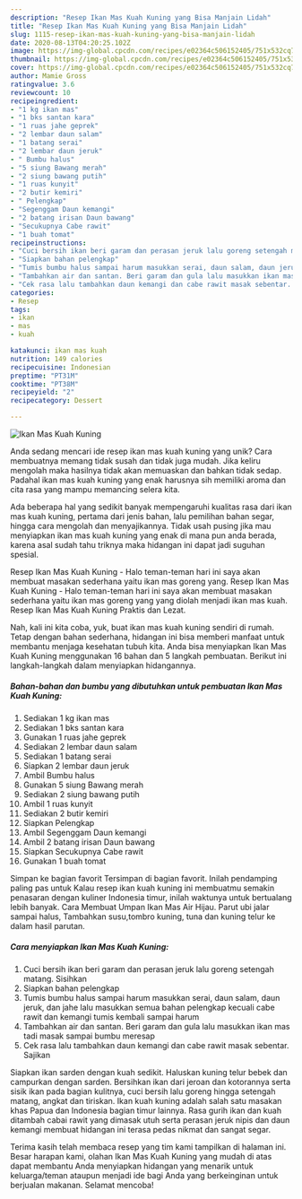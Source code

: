 ```yaml
---
description: "Resep Ikan Mas Kuah Kuning yang Bisa Manjain Lidah"
title: "Resep Ikan Mas Kuah Kuning yang Bisa Manjain Lidah"
slug: 1115-resep-ikan-mas-kuah-kuning-yang-bisa-manjain-lidah
date: 2020-08-13T04:20:25.102Z
image: https://img-global.cpcdn.com/recipes/e02364c506152405/751x532cq70/ikan-mas-kuah-kuning-foto-resep-utama.jpg
thumbnail: https://img-global.cpcdn.com/recipes/e02364c506152405/751x532cq70/ikan-mas-kuah-kuning-foto-resep-utama.jpg
cover: https://img-global.cpcdn.com/recipes/e02364c506152405/751x532cq70/ikan-mas-kuah-kuning-foto-resep-utama.jpg
author: Mamie Gross
ratingvalue: 3.6
reviewcount: 10
recipeingredient:
- "1 kg ikan mas"
- "1 bks santan kara"
- "1 ruas jahe geprek"
- "2 lembar daun salam"
- "1 batang serai"
- "2 lembar daun jeruk"
- " Bumbu halus"
- "5 siung Bawang merah"
- "2 siung bawang putih"
- "1 ruas kunyit"
- "2 butir kemiri"
- " Pelengkap"
- "Segenggam Daun kemangi"
- "2 batang irisan Daun bawang"
- "Secukupnya Cabe rawit"
- "1 buah tomat"
recipeinstructions:
- "Cuci bersih ikan beri garam dan perasan jeruk lalu goreng setengah matang. Sisihkan"
- "Siapkan bahan pelengkap"
- "Tumis bumbu halus sampai harum masukkan serai, daun salam, daun jeruk, dan jahe lalu masukkan semua bahan pelengkap kecuali cabe rawit dan kemangi tumis kembali sampai harum"
- "Tambahkan air dan santan. Beri garam dan gula lalu masukkan ikan mas tadi masak sampai bumbu meresap"
- "Cek rasa lalu tambahkan daun kemangi dan cabe rawit masak sebentar. Sajikan"
categories:
- Resep
tags:
- ikan
- mas
- kuah

katakunci: ikan mas kuah 
nutrition: 149 calories
recipecuisine: Indonesian
preptime: "PT31M"
cooktime: "PT38M"
recipeyield: "2"
recipecategory: Dessert

---
```



![Ikan Mas Kuah Kuning](https://img-global.cpcdn.com/recipes/e02364c506152405/751x532cq70/ikan-mas-kuah-kuning-foto-resep-utama.jpg)

Anda sedang mencari ide resep ikan mas kuah kuning yang unik? Cara membuatnya memang tidak susah dan tidak juga mudah. Jika keliru mengolah maka hasilnya tidak akan memuaskan dan bahkan tidak sedap. Padahal ikan mas kuah kuning yang enak harusnya sih memiliki aroma dan cita rasa yang mampu memancing selera kita.

Ada beberapa hal yang sedikit banyak mempengaruhi kualitas rasa dari ikan mas kuah kuning, pertama dari jenis bahan, lalu pemilihan bahan segar, hingga cara mengolah dan menyajikannya. Tidak usah pusing jika mau menyiapkan ikan mas kuah kuning yang enak di mana pun anda berada, karena asal sudah tahu triknya maka hidangan ini dapat jadi suguhan spesial.

Resep Ikan Mas Kuah Kuning - Halo teman-teman hari ini saya akan membuat masakan sederhana yaitu ikan mas goreng yang. Resep Ikan Mas Kuah Kuning - Halo teman-teman hari ini saya akan membuat masakan sederhana yaitu ikan mas goreng yang yang diolah menjadi ikan mas kuah. Resep Ikan Mas Kuah Kuning Praktis dan Lezat.


Nah, kali ini kita coba, yuk, buat ikan mas kuah kuning sendiri di rumah. Tetap dengan bahan sederhana, hidangan ini bisa memberi manfaat untuk membantu menjaga kesehatan tubuh kita. Anda bisa menyiapkan Ikan Mas Kuah Kuning menggunakan 16 bahan dan 5 langkah pembuatan. Berikut ini langkah-langkah dalam menyiapkan hidangannya.

<!--inarticleads1-->

##### Bahan-bahan dan bumbu yang dibutuhkan untuk pembuatan Ikan Mas Kuah Kuning:

1. Sediakan 1 kg ikan mas
1. Sediakan 1 bks santan kara
1. Gunakan 1 ruas jahe geprek
1. Sediakan 2 lembar daun salam
1. Sediakan 1 batang serai
1. Siapkan 2 lembar daun jeruk
1. Ambil  Bumbu halus
1. Gunakan 5 siung Bawang merah
1. Sediakan 2 siung bawang putih
1. Ambil 1 ruas kunyit
1. Sediakan 2 butir kemiri
1. Siapkan  Pelengkap
1. Ambil Segenggam Daun kemangi
1. Ambil 2 batang irisan Daun bawang
1. Siapkan Secukupnya Cabe rawit
1. Gunakan 1 buah tomat


Simpan ke bagian favorit Tersimpan di bagian favorit. Inilah pendamping paling pas untuk Kalau resep ikan kuah kuning ini membuatmu semakin penasaran dengan kuliner Indonesia timur, inilah waktunya untuk bertualang lebih banyak. Cara Membuat Umpan Ikan Mas Air Hijau. Parut ubi jalar sampai halus, Tambahkan susu,tombro kuning, tuna dan kuning telur ke dalam hasil parutan. 

<!--inarticleads2-->

##### Cara menyiapkan Ikan Mas Kuah Kuning:

1. Cuci bersih ikan beri garam dan perasan jeruk lalu goreng setengah matang. Sisihkan
1. Siapkan bahan pelengkap
1. Tumis bumbu halus sampai harum masukkan serai, daun salam, daun jeruk, dan jahe lalu masukkan semua bahan pelengkap kecuali cabe rawit dan kemangi tumis kembali sampai harum
1. Tambahkan air dan santan. Beri garam dan gula lalu masukkan ikan mas tadi masak sampai bumbu meresap
1. Cek rasa lalu tambahkan daun kemangi dan cabe rawit masak sebentar. Sajikan


Siapkan ikan sarden dengan kuah sedikit. Haluskan kuning telur bebek dan campurkan dengan sarden. Bersihkan ikan dari jeroan dan kotorannya serta sisik ikan pada bagian kulitnya, cuci bersih lalu goreng hingga setengah matang, angkat dan tiriskan. Ikan kuah kuning adalah salah satu masakan khas Papua dan Indonesia bagian timur lainnya. Rasa gurih ikan dan kuah ditambah cabai rawit yang dimasak utuh serta perasan jeruk nipis dan daun kemangi membuat hidangan ini terasa pedas nikmat dan sangat segar. 

Terima kasih telah membaca resep yang tim kami tampilkan di halaman ini. Besar harapan kami, olahan Ikan Mas Kuah Kuning yang mudah di atas dapat membantu Anda menyiapkan hidangan yang menarik untuk keluarga/teman ataupun menjadi ide bagi Anda yang berkeinginan untuk berjualan makanan. Selamat mencoba!
